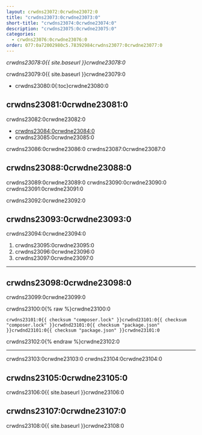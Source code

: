 ```yaml
---
layout: crwdns23072:0crwdne23072:0
title: "crwdns23073:0crwdne23073:0"
short-title: "crwdns23074:0crwdne23074:0"
description: "crwdns23075:0crwdne23075:0"
categories:
  - crwdns23076:0crwdne23076:0
order: 077:0a72002980c5.78392984crwdns23077:0crwdne23077:0
---
```

*crwdns23078:0{{ site.baseurl }}crwdne23078:0*

crwdns23079:0{{ site.baseurl }}crwdne23079:0

- crwdns23080:0{:toc}crwdne23080:0

## crwdns23081:0crwdne23081:0

crwdns23082:0crwdne23082:0

- <a href="crwdns23083:0crwdne23083:0" target="_blank">crwdns23084:0crwdne23084:0</a>
- crwdns23085:0crwdne23085:0

crwdns23086:0crwdne23086:0 crwdns23087:0crwdne23087:0

## crwdns23088:0crwdne23088:0

crwdns23089:0crwdne23089:0 crwdns23090:0crwdne23090:0 crwdns23091:0crwdne23091:0

crwdns23092:0crwdne23092:0

## crwdns23093:0crwdne23093:0

crwdns23094:0crwdne23094:0

1. crwdns23095:0crwdne23095:0
2. crwdns23096:0crwdne23096:0
3. crwdns23097:0crwdne23097:0

* * *

## crwdns23098:0crwdne23098:0

crwdns23099:0crwdne23099:0

crwdns23100:0{% raw %}crwdne23100:0

    crwdns23101:0{{ checksum "composer.lock" }}crwdnd23101:0{{ checksum "composer.lock" }}crwdnd23101:0{{ checksum "package.json" }}crwdnd23101:0{{ checksum "package.json" }}crwdne23101:0    
    

crwdns23102:0{% endraw %}crwdne23102:0

* * *

crwdns23103:0crwdne23103:0 crwdns23104:0crwdne23104:0

## crwdns23105:0crwdne23105:0

crwdns23106:0{{ site.baseurl }}crwdne23106:0

## crwdns23107:0crwdne23107:0

crwdns23108:0{{ site.baseurl }}crwdne23108:0